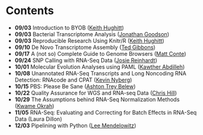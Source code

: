 Contents
========
* **09/03** Introduction to BYOB ([Keith Hughitt](https://github.com/khughitt))
* **09/03** Bacterial Transcriptome Analysis ([Jonathan Goodson](https://github.com/jgoodson))
* **09/03** Reproducible Research Using Knitr/R ([Keith Hughitt](https://github.com/khughitt))
* **09/10** De Novo Transcriptome Assembly ([Ted Gibbons](https://github.com/trgibbons))
* **09/17** A (not so) Complete Guide to Genome Browsers ([Matt Conte](https://github.com/conte1))
* **09/24** SNP Calling with RNA-Seq Data ([Josie Reinhardt](https://github.com/JosieReinhardt))
* **10/01** Molecular Evolution Analyses using PAML ([Kawther Abdilleh](https://github.com/kabdilleh))
* **10/08** Unannotated RNA-Seq Transcripts and Long Noncoding RNA Detection: RNAcode and CPAT ([Kevin Nyberg](https://github.com/kevingnyberg))
* **10/15** PBS: Please Be Sane ([Ashton Trey Belew](https://github.com/abelew))
* **10/22** Quality Assurance for WGS and RNA-seq Data ([Chris Hill](https://github.com/cmhill))
* **10/29** The Assumptions behind RNA-Seq Normalization Methods ([Kwame Okrah](https://github.com/kokrah))
* **11/05** RNA-Seq: Evaluating and Correcting for Batch Effects in RNA-Seq Data (Laura Dillon)
* **12/03** Pipelining with Python ([Lee Mendelowitz](https://github.com/LeeMendelowitz))
